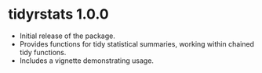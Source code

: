 # tidyrstats 1.0.0

* Initial release of the package.
* Provides functions for tidy statistical summaries, working within chained tidy functions.
* Includes a vignette demonstrating usage.
